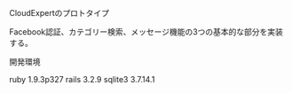 
CloudExpertのプロトタイプ

Facebook認証、カテゴリー検索、メッセージ機能の3つの基本的な部分を実装する。

開発環境

ruby 1.9.3p327
rails 3.2.9
sqlite3 3.7.14.1






